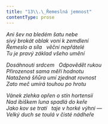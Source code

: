 ```yaml
---
title: "13\\.\_Řemeslná jemnost"
contentType: prose
---
```


<section>

_Ani šev na bledém šatu nebe  
sivý brokát oblak voní k zemdlení  
Řemeslo a síla   věční nepřátelé  
Tu je pravý základ všeho umění_

</section>

<section>

_Dosáhnouti srdcem   Odpovědět rukou  
Přirozenost sama měří hodnotu  
Natažená šňůra umí zjednat rovnost  
Zato meč umírá touhou po hrotu_

</section>

<section>

_Vánek zlehka opřen o stín hortensií  
Nad ibiškem luna spadlá do keře  
Jako kov se tratí   taje v horké výhni —  
Velký duch se toulá v čisté nádheře_

</section>
